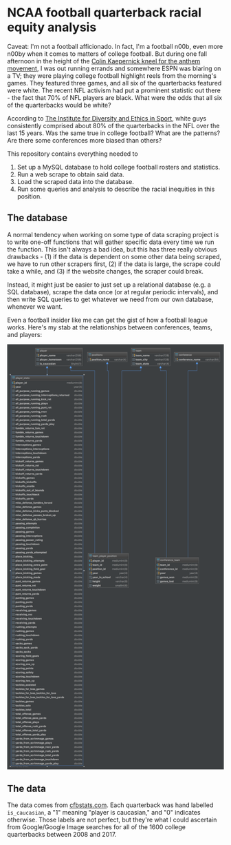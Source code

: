# NCAA football quarterback racial equity analysis

Caveat: I'm not a football afficionado. In fact, I'm a football n00b, even more n00by when it comes to matters of college football. But during one fall afternoon in the height of the [Colin Kaepernick kneel for the anthem movement](https://www.washingtonpost.com/graphics/2017/sports/colin-kaepernick-national-anthem-protests-and-NFL-activism-in-quotes/?utm_term=.b9e537c5d3d6), I was out running errands and somewhere ESPN was blaring on a TV; they were playing college football highlight reels from the morning's games. They featured three games, and all six of the quarterbacks featured were white. The recent NFL activism had put a prominent statistic out there - the fact that 70% of NFL players are black. What were the odds that all six of the quarterbacks would be white?

According to [The Institute for Diversity and Ethics in Sport](https://theundefeated.com/features/the-nfls-racial-divide/), white guys consistently comprised about 80% of the quarterbacks in the NFL over the last 15 years. Was the same true in college football? What are the patterns? Are there some conferences more biased than others? 

This repository contains everything needed to 

1. Set up a MySQL database to hold college football rosters and statistics.
2. Run a web scrape to obtain said data.
3. Load the scraped data into the database.
4. Run some queries and analysis to describe the racial inequities in this position.

## The database
A normal tendency when working on some type of data scraping project is to write one-off functions that will gather specific data every time we run the function. This isn't always a bad idea, but this has three really obvious drawbacks - (1) if the data is dependent on some other data being scraped, we have to run other scrapers first, (2) if the data is large, the scrape could take a while, and (3) if the website changes, the scraper could break.

Instead, it might just be easier to just set up a relational database (e.g. a SQL database), scrape the data once (or at regular periodic intervals), and then write SQL queries to get whatever we need from our own database, whenever we want. 

Even a football insider like me can get the gist of how a football league works. Here's my stab at the relationships between conferences, teams, and players:

![ncaa](./etc/college_football_db.png)


## The data
The data comes from [cfbstats.com](http://www.cfbstats.com/). Each quarterback was hand labelled `is_caucasian`, a "1" meaning "player is caucasian," and "0" indicates otherwise. Those labels are not perfect, but they're what I could ascertain from Google/Google Image searches for all of the 1600 college quarterbacks between 2008 and 2017.
